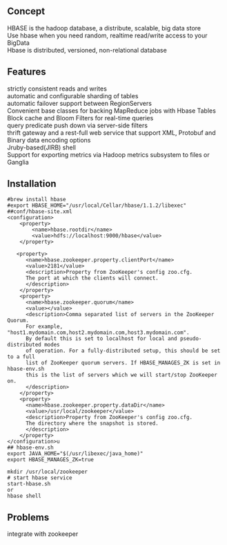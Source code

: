 ## Concept
HBASE is the hadoop database, a distribute, scalable, big data store  
Use hbase when you need random, realtime read/write access to your BigData  
Hbase is distributed, versioned, non-relational database 
## Features
strictly consistent reads and writes  
automatic and configurable sharding of tables  
automatic failover support between RegionServers  
Convenient base classes for backing MapReduce jobs with Hbase Tables  
Block cache and Bloom Filters for real-time queries  
query predicate push down via server-side filters  
thrift gateway and a rest-full web service that support XML, Protobuf and Binary data encoding options  
Jruby-based(JIRB) shell  
Support for exporting metrics via Hadoop metrics subsystem to files or Ganglia  


## Installation
```
#brew install hbase
#export HBASE_HOME="/usr/local/Cellar/hbase/1.1.2/libexec"
##conf/hbase-site.xml
<configuration>
    <property>
        <name>hbase.rootdir</name>
        <value>hdfs://localhost:9000/hbase</value>
    </property>

   <property>
      <name>hbase.zookeeper.property.clientPort</name>
      <value>2181</value>
      <description>Property from ZooKeeper's config zoo.cfg.
      The port at which the clients will connect.
      </description>
    </property>
    <property>
      <name>hbase.zookeeper.quorum</name>
      <value></value>
      <description>Comma separated list of servers in the ZooKeeper Quorum.
      For example, "host1.mydomain.com,host2.mydomain.com,host3.mydomain.com".
      By default this is set to localhost for local and pseudo-distributed modes
      of operation. For a fully-distributed setup, this should be set to a full
      list of ZooKeeper quorum servers. If HBASE_MANAGES_ZK is set in hbase-env.sh
      this is the list of servers which we will start/stop ZooKeeper on.
      </description>
    </property>
    <property>
      <name>hbase.zookeeper.property.dataDir</name>
      <value>/usr/local/zookeeper</value>
      <description>Property from ZooKeeper's config zoo.cfg.
      The directory where the snapshot is stored.
      </description>
    </property>
</configuration>u
## hbase-env.sh
export JAVA_HOME="$(/usr/libexec/java_home)"
export HBASE_MANAGES_ZK=true

mkdir /usr/local/zookeeper
# start hbase service 
start-hbase.sh
or 
hbase shell
```

## Problems 
integrate with zookeeper

